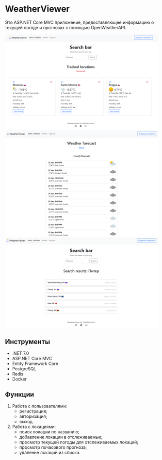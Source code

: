 # WeatherViewer

Это ASP.NET Core MVC приложение, предоставляющее информацию о текущей погоде и прогнозах с помощью OpenWeatherAPI.

![Изображение погоды](Screenshots/weather.png)
![Изображение прогноза](Screenshots/forecast.png)
![Изображение поиска](Screenshots/search.png)

## Инструменты
- .NET 7.0
- ASP.NET Core MVC
- Entity Framework Core
- PostgreSQL
- Redis
- Docker

## Функции
1. Работа с пользователями:
   - регистрация;
   - авторизация;
   - выход.
2. Работа с локациями:
   - поиск локации по названию;
   - добавление локации в отслеживаемые;
   - просмотр текущей погоды для отслеживаемых локаций;
   - просмотр почасового прогноза;
   - удаление локаций из списка.
